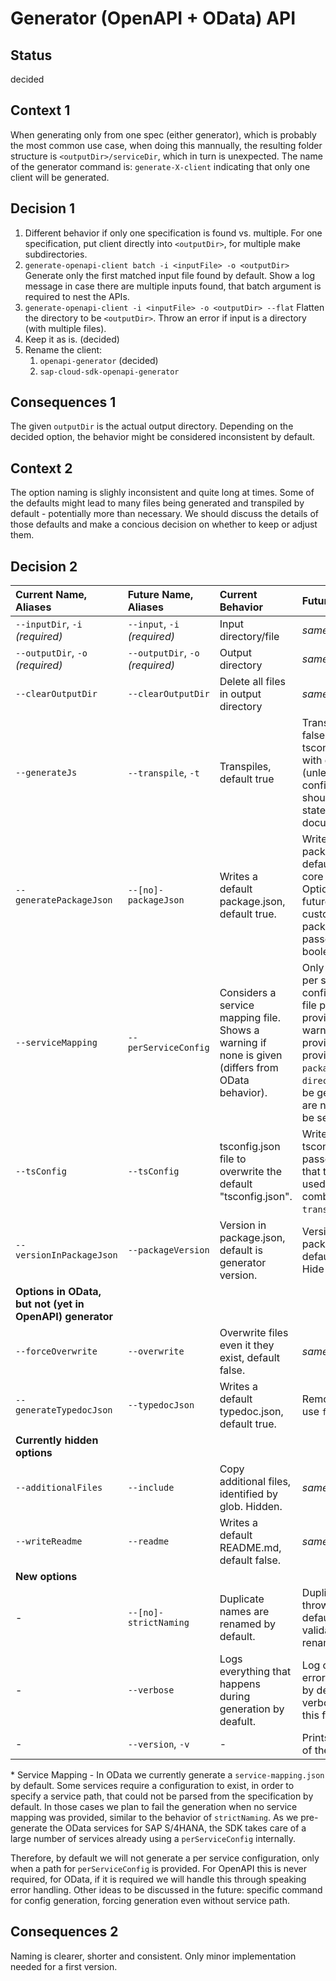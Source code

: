 # Generator (OpenAPI + OData) API

## Status

decided

## Context 1

When generating only from one spec (either generator), which is probably the most common use case, when doing this mannually, the resulting folder structure is `<outputDir>/serviceDir`, which in turn is unexpected.
The name of the generator command is: `generate-X-client` indicating that only one client will be generated.

## Decision 1

1. Different behavior if only one specification is found vs. multiple.
   For one specification, put client directly into `<outputDir>`, for multiple make subdirectories.
2. `generate-openapi-client batch -i <inputFile> -o <outputDir>`
   Generate only the first matched input file found by default.
   Show a log message in case there are multiple inputs found, that batch argument is required to nest the APIs.
3. `generate-openapi-client -i <inputFile> -o <outputDir> --flat`
   Flatten the directory to be `<outputDir>`.
   Throw an error if input is a directory (with multiple files).
4. Keep it as is. (decided)
5. Rename the client:
   1. `openapi-generator` (decided)
   2. `sap-cloud-sdk-openapi-generator`

## Consequences 1

The given `outputDir` is the actual output directory.
Depending on the decided option, the behavior might be considered inconsistent by default.

## Context 2

The option naming is slighly inconsistent and quite long at times.
Some of the defaults might lead to many files being generated and transpiled by default - potentially more than necessary.
We should discuss the details of those defaults and make a concious decision on whether to keep or adjust them.

## Decision 2

| Current Name, Aliases                                    | Future Name, Aliases             | Current Behavior                                                                                  | Future Behavior                                                                                                                                                                                                |
| :------------------------------------------------------- | :------------------------------- | :------------------------------------------------------------------------------------------------ | :------------------------------------------------------------------------------------------------------------------------------------------------------------------------------------------------------------- |
| `--inputDir`, `-i` _(required)_                          | `--input`, `-i` _(required)_     | Input directory/file                                                                              | _same_                                                                                                                                                                                                         |
| `--outputDir`, `-o` _(required)_                         | `--outputDir`, `-o` _(required)_ | Output directory                                                                                  | _same_                                                                                                                                                                                                         |
| `--clearOutputDir`                                       | `--clearOutputDir`               | Delete all files in output directory                                                              | _same_                                                                                                                                                                                                         |
| `--generateJs`                                           | `--transpile`, `-t`              | Transpiles, default true                                                                          | Transpiles, default false. If set if tsconfig is enabled with default (unless configured). This should be explicitly stated in the documentation.                                                              |
| `--generatePackageJson`                                  | `--[no]-packageJson`             | Writes a default package.json, default true.                                                      | Writes a default package.json, default true (needs core dependency). Optionally in the future: Writes a custom package.json if passed. Keep boolean for now.                                                   |
| `--serviceMapping`                                       | `--perServiceConfig`             | Considers a service mapping file. Shows a warning if none is given (differs from OData behavior). | Only generates a per service configuration, if a file path is provided. No warning if it is not provided. If provided, `packageName` and `directoryName` will be generated, but are not required to be set. \* |
| `--tsConfig`                                             | `--tsConfig`                     | tsconfig.json file to overwrite the default "tsconfig.json".                                      | Writes a custom tsconfig.json if passed. Document that this should be used in combination with `transpile`.                                                                                                    |
| `--versionInPackageJson`                                 | `--packageVersion`               | Version in package.json, default is generator version.                                            | Version in package.json, default is `1.0.0`. Hide it.                                                                                                                                                          |
| **Options in OData, but not (yet in OpenAPI) generator** |
| `--forceOverwrite`                                       | `--overwrite`                    | Overwrite files even it they exist, default false.                                                | _same_                                                                                                                                                                                                         |
| `--generateTypedocJson`                                  | `--typedocJson`                  | Writes a default typedoc.json, default true.                                                      | Remove/deprecate, use `files` instead.                                                                                                                                                                         |
| **Currently hidden options**                             |
| `--additionalFiles`                                      | `--include`                      | Copy additional files, identified by glob. Hidden.                                                | _same_ Expose it.                                                                                                                                                                                              |
| `--writeReadme`                                          | `--readme`                       | Writes a default README.md, default false.                                                        | _same_                                                                                                                                                                                                         |
| **New options**                                          |
| -                                                        | `--[no]-strictNaming`            | Duplicate names are renamed by default.                                                           | Duplicate names throw an error by default. Disable validation to rename duplicates.                                                                                                                            |
| -                                                        | `--verbose`                      | Logs everything that happens during generation by deafult.                                        | Log only success / error per service by default. Enable verbosity through this flag.                                                                                                                           |
| -                                                        | `--version`, `-v`                | -                                                                                                 | Prints the version of the generator.                                                                                                                                                                           |

\* Service Mapping - In OData we currently generate a `service-mapping.json` by default.
Some services require a configuration to exist, in order to specify a service path, that could not be parsed from the specification by default.
In those cases we plan to fail the generation when no service mapping was provided, similar to the behavior of `strictNaming`.
As we pre-generate the OData services for SAP S/4HANA, the SDK takes care of a large number of services already using a `perServiceConfig` internally.

Therefore, by default we will not generate a per service configuration, only when a path for `perServiceConfig` is provided.
For OpenAPI this is never required, for OData, if it is required we will handle this through speaking error handling.
Other ideas to be discussed in the future: specific command for config generation, forcing generation even without service path.

## Consequences 2

Naming is clearer, shorter and consistent.
Only minor implementation needed for a first version.

